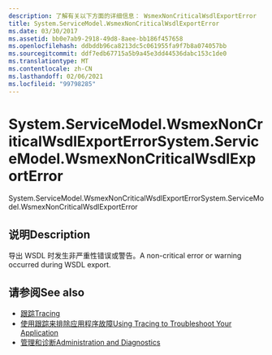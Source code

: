 ```yaml
---
description: 了解有关以下方面的详细信息： WsmexNonCriticalWsdlExportError
title: System.ServiceModel.WsmexNonCriticalWsdlExportError
ms.date: 03/30/2017
ms.assetid: bb0e7ab9-2918-49d8-8aee-bb186f457658
ms.openlocfilehash: ddbddb96ca8213dc5c061955fa9f7b8a074057bb
ms.sourcegitcommit: ddf7edb67715a5b9a45e3dd44536dabc153c1de0
ms.translationtype: MT
ms.contentlocale: zh-CN
ms.lasthandoff: 02/06/2021
ms.locfileid: "99798285"
---
```

# <a name="systemservicemodelwsmexnoncriticalwsdlexporterror"></a><span data-ttu-id="11916-103">System.ServiceModel.WsmexNonCriticalWsdlExportError</span><span class="sxs-lookup"><span data-stu-id="11916-103">System.ServiceModel.WsmexNonCriticalWsdlExportError</span></span>

<span data-ttu-id="11916-104">System.ServiceModel.WsmexNonCriticalWsdlExportError</span><span class="sxs-lookup"><span data-stu-id="11916-104">System.ServiceModel.WsmexNonCriticalWsdlExportError</span></span>  
  
## <a name="description"></a><span data-ttu-id="11916-105">说明</span><span class="sxs-lookup"><span data-stu-id="11916-105">Description</span></span>  

 <span data-ttu-id="11916-106">导出 WSDL 时发生非严重性错误或警告。</span><span class="sxs-lookup"><span data-stu-id="11916-106">A non-critical error or warning occurred during WSDL export.</span></span>  
  
## <a name="see-also"></a><span data-ttu-id="11916-107">请参阅</span><span class="sxs-lookup"><span data-stu-id="11916-107">See also</span></span>

- [<span data-ttu-id="11916-108">跟踪</span><span class="sxs-lookup"><span data-stu-id="11916-108">Tracing</span></span>](index.md)
- [<span data-ttu-id="11916-109">使用跟踪来排除应用程序故障</span><span class="sxs-lookup"><span data-stu-id="11916-109">Using Tracing to Troubleshoot Your Application</span></span>](using-tracing-to-troubleshoot-your-application.md)
- [<span data-ttu-id="11916-110">管理和诊断</span><span class="sxs-lookup"><span data-stu-id="11916-110">Administration and Diagnostics</span></span>](../index.md)
